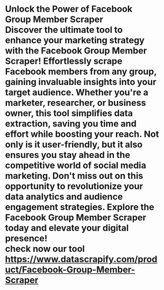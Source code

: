 # Unlock the Power of Facebook Group Member Scraper <br/>Discover the ultimate tool to enhance your marketing strategy with the Facebook Group Member Scraper! Effortlessly scrape Facebook members from any group, gaining invaluable insights into your target audience. Whether you're a marketer, researcher, or business owner, this tool simplifies data extraction, saving you time and effort while boosting your reach. Not only is it user-friendly, but it also ensures you stay ahead in the competitive world of social media marketing. Don't miss out on this opportunity to revolutionize your data analytics and audience engagement strategies. Explore the Facebook Group Member Scraper today and elevate your digital presence!<br/> check now our tool <br/> https://www.datascrapify.com/product/Facebook-Group-Member-Scraper
